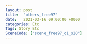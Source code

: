 ```yaml
---
layout: post
title:  "others_free97"
date:   2021-03-16 09:00:00 +0000
categories: Etc
Tags: Story Etc
SceneCode: ["scene_free97_q1_s20"]
---
```

